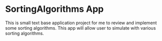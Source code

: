 # SortingAlgorithms App
This is small text base application project for me to review and implement some sorting algorithms. This app will allow user to simulate with various sorting algorithms. 

